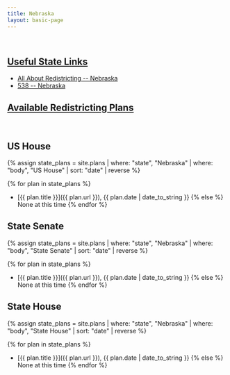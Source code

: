 ```yaml
---
title: Nebraska
layout: basic-page
---
```


<br>

<u>Useful State Links</u>
---

- [All About Redistricting -- Nebraska](https://redistricting.lls.edu/state/nebraska/?cycle=2020&level=Congress&startdate=)
- [538 -- Nebraska](https://projects.fivethirtyeight.com/redistricting-2022-maps/nebraska/)

<u>Available Redistricting Plans</u>
---

<br>

US House
---
{% assign state_plans = site.plans | where: "state", "Nebraska" | where: "body", "US House" | sort: "date" | reverse %}

{% for plan in state_plans %}
- [{{ plan.title }}]({{ plan.url }}), {{ plan.date | date_to_string }}
{% else %}
None at this time
{% endfor %}

State Senate
---
{% assign state_plans = site.plans | where: "state", "Nebraska" | where: "body", "State Senate" | sort: "date" | reverse %}

{% for plan in state_plans %}
- [{{ plan.title }}]({{ plan.url }}), {{ plan.date | date_to_string }}
{% else %}
None at this time
{% endfor %}


State House
---
{% assign state_plans = site.plans | where: "state", "Nebraska" | where: "body", "State House" | sort: "date" | reverse %}

{% for plan in state_plans %}
- [{{ plan.title }}]({{ plan.url }}), {{ plan.date | date_to_string }}
{% else %}
None at this time
{% endfor %}
